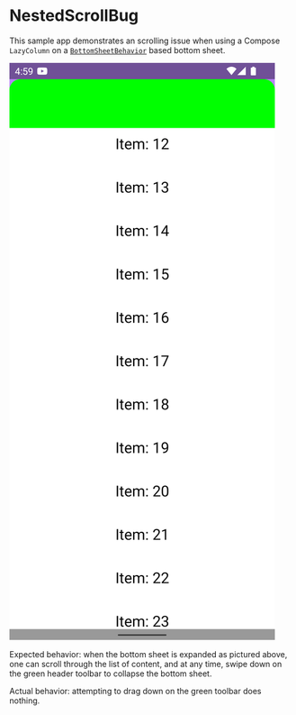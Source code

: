 # NestedScrollBug

This sample app demonstrates an scrolling issue when using a Compose `LazyColumn` on a [`BottomSheetBehavior`](https://github.com/material-components/material-components-android/blob/master/lib/java/com/google/android/material/bottomsheet/BottomSheetBehavior.java) based bottom sheet.

![Screenshot](static/screenshot.png)

Expected behavior: when the bottom sheet is expanded as pictured above, one can scroll through the list of content, and at any time, swipe down on the green header toolbar to collapse the bottom sheet.

Actual behavior: attempting to drag down on the green toolbar does nothing.

 
